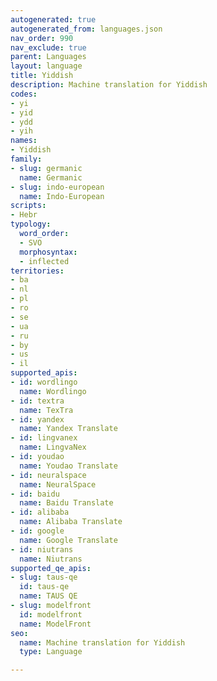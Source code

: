 ```yaml
---
autogenerated: true
autogenerated_from: languages.json
nav_order: 990
nav_exclude: true
parent: Languages
layout: language
title: Yiddish
description: Machine translation for Yiddish
codes:
- yi
- yid
- ydd
- yih
names:
- Yiddish
family:
- slug: germanic
  name: Germanic
- slug: indo-european
  name: Indo-European
scripts:
- Hebr
typology:
  word_order:
  - SVO
  morphosyntax:
  - inflected
territories:
- ba
- nl
- pl
- ro
- se
- ua
- ru
- by
- us
- il
supported_apis:
- id: wordlingo
  name: Wordlingo
- id: textra
  name: TexTra
- id: yandex
  name: Yandex Translate
- id: lingvanex
  name: LingvaNex
- id: youdao
  name: Youdao Translate
- id: neuralspace
  name: NeuralSpace
- id: baidu
  name: Baidu Translate
- id: alibaba
  name: Alibaba Translate
- id: google
  name: Google Translate
- id: niutrans
  name: Niutrans
supported_qe_apis:
- slug: taus-qe
  id: taus-qe
  name: TAUS QE
- slug: modelfront
  id: modelfront
  name: ModelFront
seo:
  name: Machine translation for Yiddish
  type: Language

---
```


